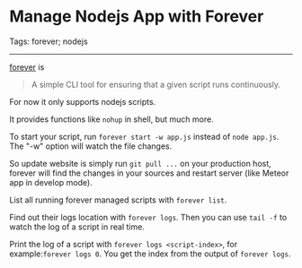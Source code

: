 # Manage Nodejs App with Forever
Tags: forever; nodejs

------

[forever](https://github.com/foreverjs/forever) is

> A simple CLI tool for ensuring that a given script runs continuously.

For now it only supports nodejs scripts.

It provides functions like `nohup` in shell, but much more.

To start your script, run `forever start -w app.js` instead of `node app.js`.
The "-w" option will watch the file changes.

So update website is simply run `git pull ...` on your production host,
forever will find the changes in your sources and restart server
(like Meteor app in develop mode).

List all running forever managed scripts with `forever list`.

Find out their logs location with `forever logs`.
Then you can use `tail -f` to watch the log of a script in real time.

Print the log of a script with `forever logs <script-index>`,
for example:`forever logs 0`.
You get the index from the output of `forever logs`.

